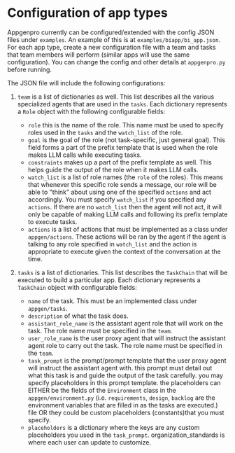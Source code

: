 # Configuration of app types

Appgenpro currently can be configured/extended with the config JSON files under `examples`. An example of this is at `examples/biapp/bi_app.json`.
For each app type, create a new configuration file with a team and tasks that team members will perform (similar apps will use the same configuration). You can change the config and other details at `appgenpro.py` before running.

The JSON file will include the following configurations:

1. `team` is a list of dictionaries as well. This list describes all the various specialized agents that are used in the `tasks`. Each dictionary represents a `Role` object with the following configurable fields:
    - `role` this is the name of the role. This name must be used to specify roles used in the `tasks` and the `watch_list` of the role.
    - `goal` is the goal of the role (not task-specific, just general goal). This field forms a part of the prefix template that is used when the role makes LLM calls while executing tasks. 
    - `constraints` makes up a part of the prefix template as well. This helps guide the output of the role when it makes LLM calls.
    - `watch_list` is a list of role names (the `role` of the roles). This means that whenever this specific role sends a message, our role will be able to "think" about using one of the specified `actions` and act accordingly. You must specify `watch_list` if you specified any `actions`. If there are no `watch_list` then the agent will not act, it will only be capable of making LLM calls and following its prefix template to execute tasks.
    - `actions` is a list of actions that must be implemented as a class under `appgen/actions`. These actions will be ran by the agent if the agent is talking to any role specified in `watch_list` and the action is appropriate to execute given the context of the conversation at the time. 

2. `tasks` is a list of dictionaries. This list describes the `TaskChain` that will be executed to build a particular app. Each dictionary represents a `TaskChain` object with configurable fields:
    - `name` of the task. This must be an implemented class under `appgen/tasks`.
    - `description` of what the task does.
    - `assistant_role_name` is the assistant agent role that will work on the task. The role name must be specified in the `team`.
    - `user_role_name` is the user proxy agent that will instruct the assistant agent role to carry out the task. The role name must be specified in the `team`.
    - `task_prompt` is the prompt/prompt template that the user proxy agent will instruct the assistant agent with. this prompt must detail out what this task is and guide the output of the task carefully. you may specify placeholders in this prompt template.
    the placeholders can EITHER be the fields of the `Environment` class in the `appgen/environment.py` (i.e. `requirements`, `design`, `backlog` are the environment variables that are filled in as the tasks are executed.) file OR they could be custom placeholders (constants)that you must specify.
    - `placeholders` is a dictionary where the keys are any custom placeholders you used in the `task_prompt`. organization_standards is where each user can update to customize.


